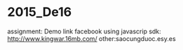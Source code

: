 # 2015_De16
assignment: 
Demo link
facebook using javascrip sdk: http://www.kingwar.16mb.com/
other:saocungduoc.esy.es

